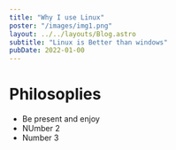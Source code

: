 ```yaml
---
title: "Why I use Linux"
poster: "/images/img1.png"
layout: ../../layouts/Blog.astro
subtitle: "Linux is Better than windows"
pubDate: 2022-01-00
---
```


# Philosoplies

- Be present and enjoy
- NUmber 2
- Number 3